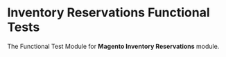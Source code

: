 # Inventory Reservations Functional Tests

The Functional Test Module for **Magento Inventory Reservations** module.
